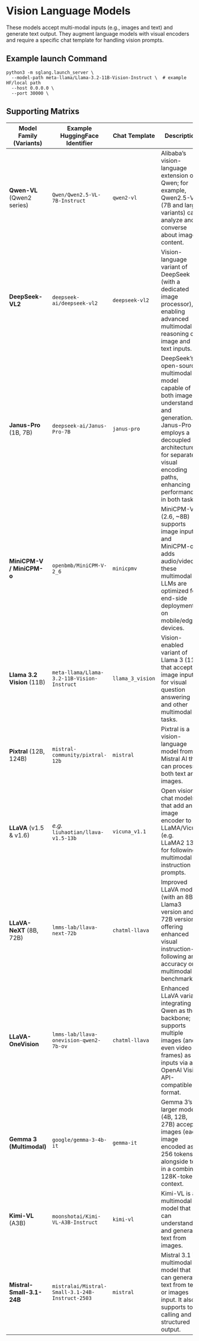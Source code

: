 # Vision Language Models

These models accept multi-modal inputs (e.g., images and text) and generate text output. They augment language models with visual encoders and require a specific chat template for handling vision prompts.

## Example launch Command

```shell
python3 -m sglang.launch_server \
  --model-path meta-llama/Llama-3.2-11B-Vision-Instruct \  # example HF/local path
  --host 0.0.0.0 \
  --port 30000 \
```

## Supporting Matrixs

| Model Family (Variants)        | Example HuggingFace Identifier                     | Chat Template        | Description                                                                            |
|--------------------------------|--------------------------------------------------|----------------------|----------------------------------------------------------------------------------------|
| **Qwen-VL** (Qwen2 series)     | `Qwen/Qwen2.5-VL-7B-Instruct`                    | `qwen2-vl`           | Alibaba’s vision-language extension of Qwen; for example, Qwen2.5-VL (7B and larger variants) can analyze and converse about image content. |
| **DeepSeek-VL2**               | `deepseek-ai/deepseek-vl2`                       | `deepseek-vl2`       | Vision-language variant of DeepSeek (with a dedicated image processor), enabling advanced multimodal reasoning on image and text inputs. |
| **Janus-Pro** (1B, 7B)      | `deepseek-ai/Janus-Pro-7B`                     | `janus-pro`       | DeepSeek’s open-source multimodal model capable of both image understanding and generation. Janus-Pro employs a decoupled architecture for separate visual encoding paths, enhancing performance in both tasks. |
| **MiniCPM-V / MiniCPM-o**      | `openbmb/MiniCPM-V-2_6`                          | `minicpmv`           | MiniCPM-V (2.6, ~8B) supports image inputs, and MiniCPM-o adds audio/video; these multimodal LLMs are optimized for end-side deployment on mobile/edge devices. |
| **Llama 3.2 Vision** (11B)     | `meta-llama/Llama-3.2-11B-Vision-Instruct`        | `llama_3_vision`     | Vision-enabled variant of Llama 3 (11B) that accepts image inputs for visual question answering and other multimodal tasks. |
| **Pixtral** (12B, 124B)              | `mistral-community/pixtral-12b`                           | `mistral`     | Pixtral is a vision-language model from Mistral AI that can process both text and images. |
| **LLaVA** (v1.5 & v1.6)        | *e.g.* `liuhaotian/llava-v1.5-13b`               | `vicuna_v1.1`        | Open vision-chat models that add an image encoder to LLaMA/Vicuna (e.g. LLaMA2 13B) for following multimodal instruction prompts. |
| **LLaVA-NeXT** (8B, 72B)       | `lmms-lab/llava-next-72b`                        | `chatml-llava`       | Improved LLaVA models (with an 8B Llama3 version and a 72B version) offering enhanced visual instruction-following and accuracy on multimodal benchmarks. |
| **LLaVA-OneVision**            | `lmms-lab/llava-onevision-qwen2-7b-ov`           | `chatml-llava`       | Enhanced LLaVA variant integrating Qwen as the backbone; supports multiple images (and even video frames) as inputs via an OpenAI Vision API-compatible format. |
| **Gemma 3 (Multimodal)**       | `google/gemma-3-4b-it`                           | `gemma-it`           | Gemma 3’s larger models (4B, 12B, 27B) accept images (each image encoded as 256 tokens) alongside text in a combined 128K-token context. |
| **Kimi-VL** (A3B)              | `moonshotai/Kimi-VL-A3B-Instruct`                | `kimi-vl`            | Kimi-VL is a multimodal model that can understand and generate text from images. |
| **Mistral-Small-3.1-24B**      | `mistralai/Mistral-Small-3.1-24B-Instruct-2503`    | `mistral`            | Mistral 3.1 is a multimodal model that can generate text from text or images input. It also supports tool calling and structured output. |
